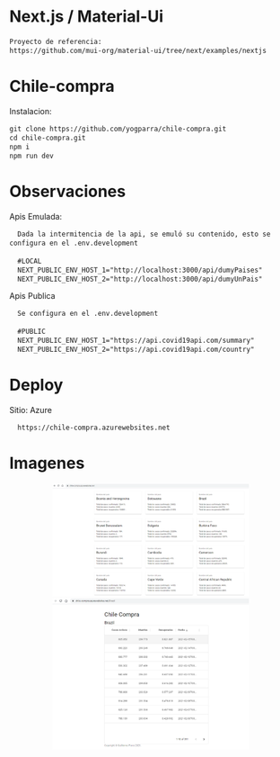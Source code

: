 # Next.js / Material-Ui

```
Proyecto de referencia:
https://github.com/mui-org/material-ui/tree/next/examples/nextjs

```

# Chile-compra

Instalacion:
```
git clone https://github.com/yogparra/chile-compra.git
cd chile-compra.git
npm i
npm run dev
```

# Observaciones

Apis Emulada:

```
  Dada la intermitencia de la api, se emuló su contenido, esto se configura en el .env.development

  #LOCAL
  NEXT_PUBLIC_ENV_HOST_1="http://localhost:3000/api/dumyPaises"
  NEXT_PUBLIC_ENV_HOST_2="http://localhost:3000/api/dumyUnPais"
```

Apis Publica

```
  Se configura en el .env.development

  #PUBLIC
  NEXT_PUBLIC_ENV_HOST_1="https://api.covid19api.com/summary"
  NEXT_PUBLIC_ENV_HOST_2="https://api.covid19api.com/country"
```

# Deploy

Sitio: Azure

```
  https://chile-compra.azurewebsites.net
```
# Imagenes

<p align="center">
  <img src="https://github.com/yogparra/chile-compra/blob/dev/img/listado_paises_prd.PNG?raw=true" width="350" title="todos los paises">
  <img src="https://github.com/yogparra/chile-compra/blob/dev/img/detalle_de_un_pais_prd.PNG?raw=true" width="350" title="detalle de un pais">
</p>